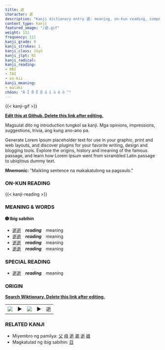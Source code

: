 ```yaml
---
title: 逝
character: 逝
description: "Kanji dictionary entry 逝: meaning, on-kun reading, compounds, origin, related kanji"
content_type: kanji
featured_image: "/逝.gif"
weight: 111
frequency: 111
kanji_grade: 9
kanji_strokes: 1
kanji_class: Jōyō
kanji_jlpt: N1
kanji_radical: 
kanji_reading: 
- DAI
- TAI
- oo-kii
kanji_meaning:
- malaki
chōon: "Ā Ī Ū Ē Ō ā ī ū ē ō ’"
---
```

[//]: # (Don't edit the line below. Kanji animated GIF code is automatically generated.)
{{< kanji-gif >}}

[//]: # (Edit below this line.)

**[Edit this at Github. Delete this link after editing.](https://github.com/tim0g/tim/tree/main/content/kanji/逝/index.md)**

Magsulat dito ng introduction tungkol sa kanji. Mga opinions, impressions, suggestions, trivia, ang kung ano-ano pa.

Generate Lorem Ipsum placeholder text for use in your graphic, print and web layouts, and discover plugins for your favorite writing, design and blogging tools. Explore the origins, history and meaning of the famous passage, and learn how Lorem Ipsum went from scrambled Latin passage to ubiqitous dummy text.
 
**Mnemonic:** "Maikling sentence na makakatulong sa pagsaulo."

### ON-KUN READING

[//]: # (Don't edit the line below. ON-KUN READING code is automatically generated.)
{{< kanji-reading >}}

### MEANING & WORDS

#### ➊ **Ibig sabihin**
  - [逝](../逝)[逝](../逝)　***reading***　meaning
  - [逝](../逝)[逝](../逝)　***reading***　meaning
  - [逝](../逝)[逝](../逝)　***reading***　meaning
  - [逝](../逝)[逝](../逝)　***reading***　meaning

### SPECIAL READING
  - [逝](../逝)[逝](../逝)　***reading***　meaning

### ORIGIN

**[Search Wiktionary. Delete this link after editing.](https://wiktionary.org/wiki/逝)**
<table class="kanji-table"><tr><td>
<img src="60px-逝-bronze.svg.png">
</td><td>▶</td><td>
<img src="60px-逝-oracle.svg.png">
</td><td>▶</td>
<td class="kanji-origin">逝</td>
</tr></table>

### RELATED KANJI
- Miyembro ng pamilya: [父](../父) [母](../母) [逝](../逝) [弟](../弟) [逝](../逝) [娘](../娘)
- Magkatulad ng ibig sabihin: [日](../日)
